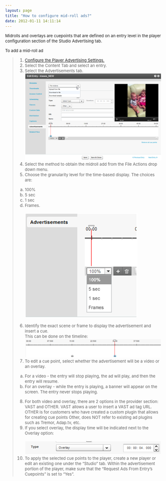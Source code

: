 ```yaml
---
layout: page
title: "How to configure mid-roll ads?"
date: 2012-01-11 14:11:14
---
```


<span style="font-size: small;">Midrolls and overlays are cuepoints that are defined on an entry level in the player configuration section of the Studio Advertising tab.</span>

<p class="mce-procedure">
  <span style="font-size: small;">To add a mid-roll ad</span>
</p>

> 1.  <span style="font-size: small;"><strong></strong><a href="http://knowledge.kaltura.com/faq/how-configure-player-advertising-settings" target="_blank" title="How to configure the player advertising settings">Configure the Player Advertising Settings.</a></span>
> 2.  <span style="font-size: small;"><strong></strong>Select the Content Tab and select an entry.</span>
> 3.  <span style="font-size: small;"><strong></strong>Select the Advertisements tab.</span><img src="../../assets/242.img">
> 4.  <span style="font-size: small;">Select the method to obtain the midroll add from the File Actions drop down menu.</span>
> 5.  <span style="font-size: small;"><strong></strong>Choose the granularity level for the time-based display. The choices are:</span>
> <ol style="list-style-type: lower-alpha;">
>   <li>
>     <span style="font-size: small;">100%</span>
>   </li>
>   <li>
>     <span style="font-size: small;">5 sec</span>
>   </li>
>   <li>
>     <span style="font-size: small;">1 sec</span>
>   </li>
>   <li>
>     <span style="font-size: small;"><span style="font-size: small;">Frames.<br /></span></span><br /><img src="../../assets/243.img">
>   </li>
> </ol>
> 
> 6.  <span style="font-size: small;">Identify the exact scene or frame to display the advertisement and insert a cue.</span>  
>     <span style="font-size: small;">This can be done on the timeline:</span>  
>     <img src="../../assets/245.img">
>     <span style="font-size: small;"></span>
> 7.  <span style="font-size: small;">To edit a cue point, select whether the advertisement will be a video or an overlay.</span>
> <ol style="list-style-type: lower-alpha;">
>   <li>
>     <span style="font-size: small;">For a video - the entry will stop playing, the ad will play, and then the entry will resume.</span>
>   </li>
>   <li>
>     <span style="font-size: small;">For an overlay - while the entry is playing, a banner will appear on the screen. The entry never stops playing.</span>
>   </li>
> </ol>
> 
> 8.  <span style="font-size: small;"><strong></strong>For both video and overlay, there are 2 options in the provider section:  VAST and OTHER. VAST allows a user to insert a VAST ad tag URL. OTHER is for customers who have created a custom plugin that allows for creating cue points Other, does NOT refer to existing ad plugins such as Tremor, Adap.tv, etc.</span>
> 9.  <span style="font-size: small;"><span style="font-size: small;">If you select overlay, the display time will be indicated next to the Overlay option:<br /></span></span>  
>     <img src="../../assets/244.img">
> 10. <span style="font-size: small;"><strong></strong>To apply the selected cue points to the player, create a new player or edit an existing one under the “Studio” tab. Within the advertisement portion of the player, make sure that the “Request Ads From Entry’s Cuepoints” is set to “Yes”.</span>